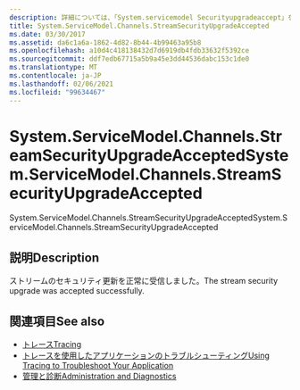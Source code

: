 ```yaml
---
description: 詳細については、「System.servicemodel Securityupgradeaccept」を参照してください。
title: System.ServiceModel.Channels.StreamSecurityUpgradeAccepted
ms.date: 03/30/2017
ms.assetid: da6c1a6a-1862-4d82-8b44-4b99463a95b8
ms.openlocfilehash: a10d4c418138432d7d6919db4fdb33632f5392ce
ms.sourcegitcommit: ddf7edb67715a5b9a45e3dd44536dabc153c1de0
ms.translationtype: MT
ms.contentlocale: ja-JP
ms.lasthandoff: 02/06/2021
ms.locfileid: "99634467"
---
```

# <a name="systemservicemodelchannelsstreamsecurityupgradeaccepted"></a><span data-ttu-id="9559a-103">System.ServiceModel.Channels.StreamSecurityUpgradeAccepted</span><span class="sxs-lookup"><span data-stu-id="9559a-103">System.ServiceModel.Channels.StreamSecurityUpgradeAccepted</span></span>

<span data-ttu-id="9559a-104">System.ServiceModel.Channels.StreamSecurityUpgradeAccepted</span><span class="sxs-lookup"><span data-stu-id="9559a-104">System.ServiceModel.Channels.StreamSecurityUpgradeAccepted</span></span>  
  
## <a name="description"></a><span data-ttu-id="9559a-105">説明</span><span class="sxs-lookup"><span data-stu-id="9559a-105">Description</span></span>  

 <span data-ttu-id="9559a-106">ストリームのセキュリティ更新を正常に受信しました。</span><span class="sxs-lookup"><span data-stu-id="9559a-106">The stream security upgrade was accepted successfully.</span></span>  
  
## <a name="see-also"></a><span data-ttu-id="9559a-107">関連項目</span><span class="sxs-lookup"><span data-stu-id="9559a-107">See also</span></span>

- [<span data-ttu-id="9559a-108">トレース</span><span class="sxs-lookup"><span data-stu-id="9559a-108">Tracing</span></span>](index.md)
- [<span data-ttu-id="9559a-109">トレースを使用したアプリケーションのトラブルシューティング</span><span class="sxs-lookup"><span data-stu-id="9559a-109">Using Tracing to Troubleshoot Your Application</span></span>](using-tracing-to-troubleshoot-your-application.md)
- [<span data-ttu-id="9559a-110">管理と診断</span><span class="sxs-lookup"><span data-stu-id="9559a-110">Administration and Diagnostics</span></span>](../index.md)
